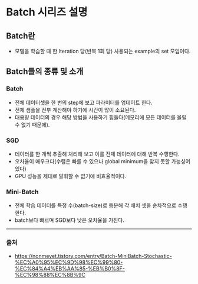 # Batch 시리즈 설명
## Batch란
* 모델을 학습할 때 한 Iteration 당(반복 1회 당) 사용되는 example의 set 모임이다.
## Batch들의 종류 및 소개
### Batch
* 전체 데이터셋을 한 번의 step에 보고 파라미터를 업데이트 한다.
* 전체 샘플을 전부 계산해야 하기에 시간이 많이 소요된다.
* 대용량 데이터의 경우 해당 방법을 사용하기 힘들다(메모리에 모든 데이터를 올릴 수 없기 때문에).

### SGD
* 데이터를 한 개씩 추출해 처리해 보고 이를 전체 데이터에 대해 반복 수행한다. 
* 오차율이 매우크다(수렴은 빠를 수 있으나 global minimum을 찾지 못할 가능싱어 있다)
* GPU 성능을 제대로 발휘할 수 없기에 비효율적이다.

### Mini-Batch
* 전체 학습 데이터를 특정 수(batch-size)로 등분해 각 배치 셋을 순차적으로 수행한다.
* batch보다 빠르며 SGD보다 낮은 오차율을 가진다.
----
### 출처
* https://nonmeyet.tistory.com/entry/Batch-MiniBatch-Stochastic-%EC%A0%95%EC%9D%98%EC%99%80-%EC%84%A4%EB%AA%85-%EB%B0%8F-%EC%98%88%EC%8B%9C